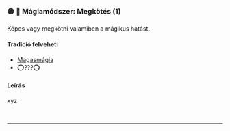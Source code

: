 ### 🟣 💫 Mágiamódszer: Megkötés (1)

Képes vagy megkötni valamiben a mágikus hatást.

#### Tradíció felveheti

- [Magasmágia](../051_01_magasmagia.md)
- ⭕???⭕

#### Leírás

xyz

<br />

---
